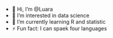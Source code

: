 - 👋 Hi, I’m @Luara
- 👀 I’m interested in data science
- 🌱 I’m currently learning R and statistic
- ⚡ Fun fact: I can spaek four languages

<!---
Luaraaa/Luaraaa is a ✨ special ✨ repository because its `README.md` (this file) appears on your GitHub profile.
You can click the Preview link to take a look at your changes.
--->
